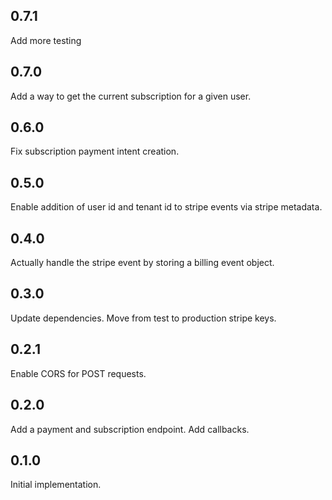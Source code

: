## 0.7.1

Add more testing

## 0.7.0

Add a way to get the current subscription for a given user.

## 0.6.0

Fix subscription payment intent creation.

## 0.5.0

Enable addition of user id and tenant id to stripe events via stripe metadata.

## 0.4.0

Actually handle the stripe event by storing a billing event object.

## 0.3.0

Update dependencies. Move from test to production stripe keys.

## 0.2.1

Enable CORS for POST requests.

## 0.2.0

Add a payment and subscription endpoint. Add callbacks.

## 0.1.0

Initial implementation.